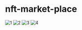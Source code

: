 # nft-market-place

![1](https://user-images.githubusercontent.com/60463836/212532217-87d81551-596c-4fa2-b64b-83b0328e52dd.png)
![2](https://user-images.githubusercontent.com/60463836/212532219-c1354e20-1546-473f-a33e-b5e50a6e11c7.png)
![3](https://user-images.githubusercontent.com/60463836/212532221-2c7628c7-068b-472d-a72d-2e3f1cc7ec0d.png)
![4](https://user-images.githubusercontent.com/60463836/212532223-ac2d5a8a-9577-42af-8eb0-e35efb367947.png)



